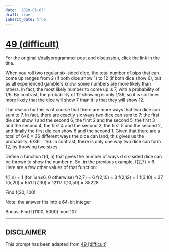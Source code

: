 ```yaml
---
date: '2020-05-03'
draft: true
inherit_date: true
---
```


# [49 (difficult)](https://www.reddit.com/r/dailyprogrammer/comments/tb2h7/572012_challenge_49_difficult/)

For the original [r/dailyprogrammer](https://www.reddit.com/r/dailyprogrammer/) post and discussion, click the link in the title.

When you roll two regular six-sided dice, the total number of pips that can come up ranges from 2 (if both dice show 1) to 12 (if both dice show 6), but as all experienced gamblers know, some numbers are more likely than others. In fact, the most likely number to come up is 7, with a probability of 1/6. By contrast, the probability of 12 showing is only 1/36, so it is six times more likely that the dice will show 7 than it is that they will show 12. 

The reason for this is of course that there are more ways that two dice can sum to 7. In fact, there are exactly six ways two dice can sum to 7: the first die can show 1 and the second 6, the first 2 and the second 5, the first 3 and the second 4, the first 4 and the second 3, the first 5 and the second 2, and finally the first die can show 6 and the second 1. Given that there are a total of 6*6 = 36 different ways the dice can land, this gives us the probability: 6/36 = 1/6. In contrast, there is only one way two dice can form 12, by throwing two sixes. 

Define a function f(d, n) that gives the number of ways d six-sided dice can be thrown to show the number n. So, in the previous example, f(2,7) = 6. Here are a few other values of that function:

f(1,n) = 1 (for 1≤n≤6, 0 otherwise)
f(2,7) = 6
f(2,10) = 3
f(2,12) = 1
f(3,10) = 27
f(5,20) = 651
f(7,30) = 12117
f(10,50) = 85228    

Find f(20, 100)

Note: the answer fits into a 64-bit integer

Bonus: Find f(1100, 5000) mod 107


----
## **DISCLAIMER**
This prompt has been adapted from [49 [difficult]](https://www.reddit.com/r/dailyprogrammer/comments/tb2h7/572012_challenge_49_difficult/
)
